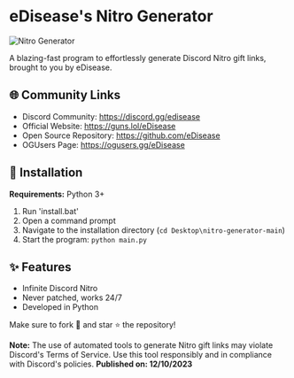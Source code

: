 # eDisease's Nitro Generator

![Nitro Generator](https://cdn.discordapp.com/attachments/1183488452952592474/1183489252282077194/nitro-generator.png?ex=65888541&is=65761041&hm=41264c6e19712c73ac840a22e9bf22505d4dd19676f58614f7c9d151d6652705&)

A blazing-fast program to effortlessly generate Discord Nitro gift links, brought to you by eDisease.

## 🌐 Community Links

- Discord Community: https://discord.gg/edisease
- Official Website: https://guns.lol/eDisease
- Open Source Repository: https://github.com/eDisease
- OGUsers Page: https://ogusers.gg/eDisease

## 🚀 Installation

**Requirements:** Python 3+

1. Run 'install.bat'
2. Open a command prompt
3. Navigate to the installation directory (`cd Desktop\nitro-generator-main`)
4. Start the program: `python main.py`

## ✨ Features

- Infinite Discord Nitro
- Never patched, works 24/7
- Developed in Python

Make sure to fork 🍴 and star ⭐️ the repository!

**Note:** The use of automated tools to generate Nitro gift links may violate Discord's Terms of Service. Use this tool responsibly and in compliance with Discord's policies.
**Published on: 12/10/2023**
